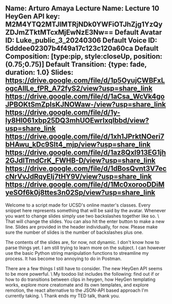 Name: Arturo Amaya
Lecture Name: Lecture 10
HeyGen API key: M2M4YTQ2MTJlMTRjNDk0YWFiOTJhZjg1YzQyZDJmZTktMTcxMjEwNzE3Nw==
Default Avatar ID: Luke_public_3_20240306
Default Voice ID: 5dddee02307b4f49a17c123c120a60ca
Default Composition: [type:pip, style:closeUp, position:(0.75;0.75)]
Default Transition: {type: fade, duration: 1.0}
Slides:
    https://drive.google.com/file/d/1p5OyujCWBFxLogcAllLe_fPR_A72fyS2/view?usp=share_link
    https://drive.google.com/file/d/1aCsa_WcVk4goJPBOKtSmZpIsKJNOWaw-/view?usp=share_link
    https://drive.google.com/file/d/1y-ly8HI061xbp25DQ3mhUOEwrIxqIbbd/view?usp=share_link
    https://drive.google.com/file/d/1xh1JPrktNOeri7bHAwu_kDc9SIt4_mjp/view?usp=share_link
    https://drive.google.com/file/d/1az8Qxl913EG1jh2GJdlTmdCrK_FWHB-D/view?usp=share_link
    https://drive.google.com/file/d/1dBosQvnt3V7eccNrVvJdRqyEIj7tHY9V/view?usp=share_link
    https://drive.google.com/file/d/1Mc0xorooDDiMyeSOf6k0j8ttes3n02Sp/view?usp=share_link 
--

Welcome to a script made for UCSD's online master's classes. Every snippet here represents something that will be said by the avatar. Whenever you want to change slides simply use two backslashes together like so. \\ That will change the slides. You can also hit the enter button to make a new line. Slides are provided in the header individually, for now.  Please make sure the number of slides is the number of backslashes plus one.

The contents of the slides are, for now, not dynamic. I don't know how to parse things yet. I am still trying to learn more on the subject. I can however use the basic Python string manipulation functions to streamline my process. It has become too annoying to do in Postman.

There are a few things I still have to consider. The new HeyGen API seems to be more powerful. \\ My toodoo list includes the following: find out if or how to do transitions between clips in heygen, how HeyGen templating works, explore more creatomate and its own templates, and explore remotion, the react alternative to the JSON-API based approach I'm currently taking. \\ Thank ends my TED talk, thank you. 